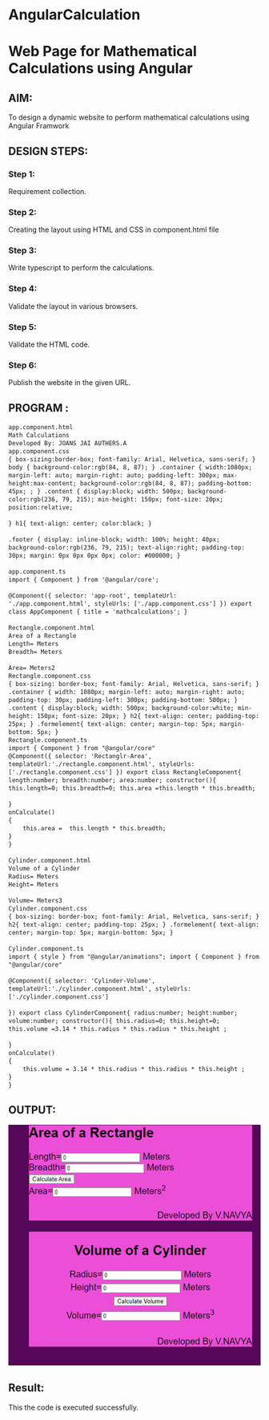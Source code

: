 # AngularCalculation

# Web Page for Mathematical Calculations using Angular

## AIM:
To design a dynamic website to perform mathematical calculations using Angular Framwork

## DESIGN STEPS:

### Step 1:

Requirement collection.

### Step 2:

Creating the layout using HTML and CSS in component.html file

### Step 3:

Write typescript to perform the calculations.

### Step 4:

Validate the layout in various browsers.

### Step 5:

Validate the HTML code.

### Step 6:

Publish the website in the given URL.

## PROGRAM :
~~~
app.component.html
Math Calculations
Developed By: JOANS JAI AUTHERS.A
app.component.css
{ box-sizing:border-box; font-family: Arial, Helvetica, sans-serif; } body { background-color:rgb(84, 8, 87); } .container { width:1080px; margin-left: auto; margin-right: auto; padding-left: 300px; max-height:max-content; background-color:rgb(84, 8, 87); padding-bottom: 45px; ; } .content { display:block; width: 500px; background-color:rgb(236, 79, 215); min-height: 150px; font-size: 20px; position:relative;

} h1{ text-align: center; color:black; }

.footer { display: inline-block; width: 100%; height: 40px; background-color:rgb(236, 79, 215); text-align:right; padding-top: 30px; margin: 0px 0px 0px 0px; color: #000000; }

app.component.ts
import { Component } from '@angular/core';

@Component({ selector: 'app-root', templateUrl: './app.component.html', styleUrls: ['./app.component.css'] }) export class AppComponent { title = 'mathcalculations'; }

Rectangle.component.html
Area of a Rectangle
Length= Meters
Breadth= Meters

Area= Meters2
Rectangle.component.css
{ box-sizing: border-box; font-family: Arial, Helvetica, sans-serif; } .container { width: 1080px; margin-left: auto; margin-right: auto; padding-top: 30px; padding-left: 300px; padding-bottom: 500px; } .content { display:block; width: 500px; background-color:white; min-height: 150px; font-size: 20px; } h2{ text-align: center; padding-top: 25px; } .formelement{ text-align: center; margin-top: 5px; margin-bottom: 5px; }
Rectangle.component.ts
import { Component } from "@angular/core"
@Component({ selector: 'Rectanglr-Area', templateUrl:'./rectangle.component.html', styleUrls:['./rectangle.component.css'] }) export class RectangleComponent{ length:number; breadth:number; area:number; constructor(){ this.length=0; this.breadth=0; this.area =this.length * this.breadth;

}
onCalculate()
{
    this.area =  this.length * this.breadth;
}
}

Cylinder.component.html
Volume of a Cylinder
Radius= Meters
Height= Meters

Volume= Meters3
Cylinder.component.css
{ box-sizing: border-box; font-family: Arial, Helvetica, sans-serif; } h2{ text-align: center; padding-top: 25px; } .formelement{ text-align: center; margin-top: 5px; margin-bottom: 5px; }

Cylinder.component.ts
import { style } from "@angular/animations"; import { Component } from "@angular/core"

@Component({ selector: 'Cylinder-Volume', templateUrl:'./cylinder.component.html', styleUrls:['./cylinder.component.css']

}) export class CylinderComponent{ radius:number; height:number; volume:number; constructor(){ this.radius=0; this.height=0; this.volume =3.14 * this.radius * this.radius * this.height ;

}
onCalculate()
{
    this.volume = 3.14 * this.radius * this.radius * this.height ;
}
}
~~~
## OUTPUT:
![](jai1.png)



## Result:
This the code is executed successfully.
